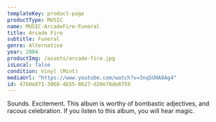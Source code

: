```yaml
---
templateKey: product-page
productType: MUSIC
name: MUSIC-ArcadeFire-Funeral
title: Arcade Fire
subtitle: Funeral
genre: Alternative
year: 2004
productImg: /assets/arcade-fire.jpg
isLocal: false
condition: Vinyl (Mint)
mediaUrl: "https://www.youtube.com/watch?v=3nq5UHA8Ag4"
id: 47b0e871-3068-4b55-8627-d20e70de8759
---
```


Sounds. Excitement. This album is worthy of bombastic adjectives, and racous celebration. If you listen to this album, you will hear magic.
